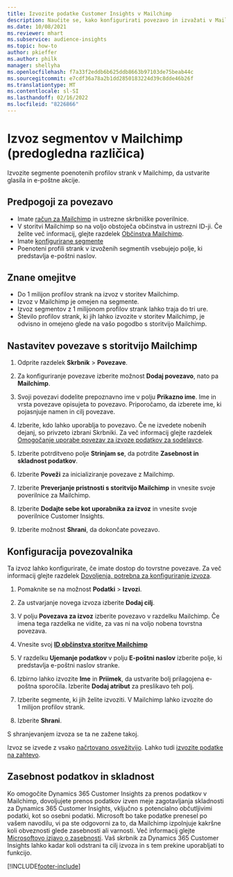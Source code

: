 ```yaml
---
title: Izvozite podatke Customer Insights v Mailchimp
description: Naučite se, kako konfigurirati povezavo in izvažati v Mailchimp.
ms.date: 10/08/2021
ms.reviewer: mhart
ms.subservice: audience-insights
ms.topic: how-to
author: pkieffer
ms.author: philk
manager: shellyha
ms.openlocfilehash: f7a33f2eddb6b625ddb8663b97103de75beab44c
ms.sourcegitcommit: e7cdf36a78a2b1dd2850183224d39c8dde46b26f
ms.translationtype: MT
ms.contentlocale: sl-SI
ms.lasthandoff: 02/16/2022
ms.locfileid: "8226866"
---
```

# <a name="export-segments-to-mailchimp-preview"></a>Izvoz segmentov v Mailchimp (predogledna različica)

Izvozite segmente poenotenih profilov strank v Mailchimp, da ustvarite glasila in e-poštne akcije.

## <a name="prerequisites-for-connection"></a>Predpogoji za povezavo

-   Imate [račun za Mailchimp](https://mailchimp.com/) in ustrezne skrbniške poverilnice.
-   V storitvi Mailchimp so na voljo obstoječa občinstva in ustrezni ID-ji. Če želite več informacij, glejte razdelek [Občinstva Mailchimp](https://mailchimp.com/help/create-audience/).
-   Imate [konfigurirane segmente](segments.md)
-   Poenoteni profili strank v izvoženih segmentih vsebujejo polje, ki predstavlja e-poštni naslov.

## <a name="known-limitations"></a>Znane omejitve

- Do 1 milijon profilov strank na izvoz v storitev Mailchimp.
- Izvoz v Mailchimp je omejen na segmente.
- Izvoz segmentov z 1 milijonom profilov strank lahko traja do tri ure. 
- Število profilov strank, ki jih lahko izvozite v storitev Mailchimp, je odvisno in omejeno glede na vašo pogodbo s storitvijo Mailchimp.

## <a name="set-up-connection-to-mailchimp"></a>Nastavitev povezave s storitvijo Mailchimp

1. Odprite razdelek **Skrbnik** > **Povezave**.

1. Za konfiguriranje povezave izberite možnost **Dodaj povezavo**, nato pa **Mailchimp**.

1. Svoji povezavi dodelite prepoznavno ime v polju **Prikazno ime**. Ime in vrsta povezave opisujeta to povezavo. Priporočamo, da izberete ime, ki pojasnjuje namen in cilj povezave.

1. Izberite, kdo lahko uporablja to povezavo. Če ne izvedete nobenih dejanj, so privzeto izbrani Skrbniki. Za več informacij glejte razdelek [Omogočanje uporabe povezav za izvoze podatkov za sodelavce](connections.md#allow-contributors-to-use-a-connection-for-exports).

1. Izberite potrditveno polje **Strinjam se**, da potrdite **Zasebnost in skladnost podatkov**.

1. Izberite **Poveži** za inicializiranje povezave z Mailchimp.

1. Izberite **Preverjanje pristnosti s storitvijo Mailchimp** in vnesite svoje poverilnice za Mailchimp.

1. Izberite **Dodajte sebe kot uporabnika za izvoz** in vnesite svoje poverilnice Customer Insights.

1. Izberite možnost **Shrani**, da dokončate povezavo. 

## <a name="configure-the-connector"></a>Konfiguracija povezovalnika

Ta izvoz lahko konfigurirate, če imate dostop do tovrstne povezave. Za več informacij glejte razdelek [Dovoljenja, potrebna za konfiguriranje izvoza](export-destinations.md#set-up-a-new-export).

1. Pomaknite se na možnost **Podatki** > **Izvozi**.

1. Za ustvarjanje novega izvoza izberite **Dodaj cilj**.

1. V polju **Povezava za izvoz** izberite povezavo v razdelku Mailchimp. Če imena tega razdelka ne vidite, za vas ni na voljo nobena tovrstna povezava.

1. Vnesite svoj **[ID občinstva storitve Mailchimp](https://mailchimp.com/help/find-audience-id/)**

1. V razdelku **Ujemanje podatkov** v polju **E-poštni naslov** izberite polje, ki predstavlja e-poštni naslov stranke. 

1. Izbirno lahko izvozite **Ime** in **Priimek**, da ustvarite bolj prilagojena e-poštna sporočila. Izberite **Dodaj atribut** za preslikavo teh polj.

1. Izberite segmente, ki jih želite izvoziti. V Mailchimp lahko izvozite do 1 milijon profilov strank.

1. Izberite **Shrani**.

S shranjevanjem izvoza se ta ne zažene takoj.

Izvoz se izvede z vsako [načrtovano osvežitvijo](system.md#schedule-tab). Lahko tudi [izvozite podatke na zahtevo](export-destinations.md#run-exports-on-demand). 

## <a name="data-privacy-and-compliance"></a>Zasebnost podatkov in skladnost

Ko omogočite Dynamics 365 Customer Insights za prenos podatkov v Mailchimp, dovoljujete prenos podatkov izven meje zagotavljanja skladnosti za Dynamics 365 Customer Insights, vključno s potencialno občutljivimi podatki, kot so osebni podatki. Microsoft bo take podatke prenesel po vašem navodilu, vi pa ste odgovorni za to, da Mailchimp izpolnjuje kakršne koli obveznosti glede zasebnosti ali varnosti. Več informacij glejte [Microsoftovo izjavo o zasebnosti](https://go.microsoft.com/fwlink/?linkid=396732).
Vaš skrbnik za Dynamics 365 Customer Insights lahko kadar koli odstrani ta cilj izvoza in s tem prekine uporabljati to funkcijo.

[!INCLUDE[footer-include](../includes/footer-banner.md)]
